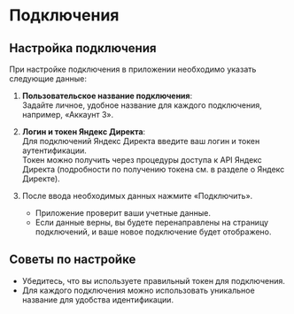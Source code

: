 
# Подключения

## Настройка подключения

При настройке подключения в приложении необходимо указать следующие данные:

1. **Пользовательское название подключения**:  
   Задайте личное, удобное название для каждого подключения, например, «Аккаунт 3».

2. **Логин и токен Яндекс Директа**:  
   Для подключений Яндекс Директа введите ваш логин и токен аутентификации.  
   Токен можно получить через процедуры доступа к API Яндекс Директа (подробности по получению токена см. в разделе о Яндекс Директе).

3. После ввода необходимых данных нажмите «Подключить».  
   - Приложение проверит ваши учетные данные.  
   - Если данные верны, вы будете перенаправлены на страницу подключений, и ваше новое подключение будет отображено.

## Советы по настройке

- Убедитесь, что вы используете правильный токен для подключения.  
- Для каждого подключения можно использовать уникальное название для удобства идентификации.


